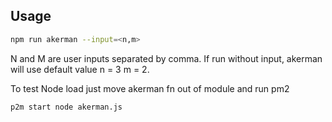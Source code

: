 ## Usage

```bash
npm run akerman --input=<n,m>
```

N and M are user inputs separated by comma.
If run without input, akerman will use default value n = 3 m = 2.

To test Node load just move akerman fn out of module and run pm2

```bash
p2m start node akerman.js
```
